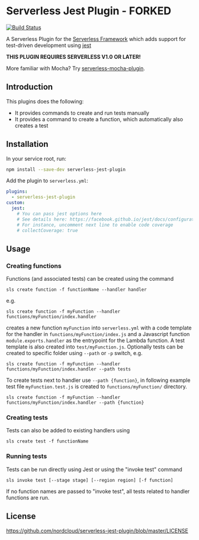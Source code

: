 # Serverless Jest Plugin - FORKED

[![Build Status](https://travis-ci.org/nordcloud/serverless-jest-plugin.svg?branch=master)](https://travis-ci.org/nordcloud/serverless-jest-plugin)

A Serverless Plugin for the [Serverless Framework](http://www.serverless.com) which
adds support for test-driven development using [jest](https://facebook.github.io/jest/)

**THIS PLUGIN REQUIRES SERVERLESS V1.0 OR LATER!**

More familiar with Mocha? Try [serverless-mocha-plugin](https://github.com/nordcloud/serverless-mocha-plugin).

## Introduction

This plugins does the following:

* It provides commands to create and run tests manually
* It provides a command to create a function, which automatically also creates a test

## Installation

In your service root, run:

```bash
npm install --save-dev serverless-jest-plugin
```

Add the plugin to `serverless.yml`:

```yml
plugins:
  - serverless-jest-plugin
custom:
  jest:
    # You can pass jest options here
    # See details here: https://facebook.github.io/jest/docs/configuration.html
    # For instance, uncomment next line to enable code coverage
    # collectCoverage: true
```

## Usage

### Creating functions

Functions (and associated tests) can be created using the command

```
sls create function -f functionName --handler handler
```
 
e.g.

```
sls create function -f myFunction --handler functions/myFunction/index.handler
```

creates a new function `myFunction` into `serverless.yml` with a code template for
the handler in `functions/myFunction/index.js` and a Javascript function `module.exports.handler` 
as the entrypoint for the Lambda function. A test template is also created into `test/myFunction.js`. Optionally tests can be created to specific folder using `--path` or `-p` switch, e.g. 

```
sls create function -f myFunction --handler functions/myFunction/index.handler --path tests
```

To create tests next to handler use `--path {function}`, in following example test file `myFunction.test.js` is created to `functions/myFunction/` directory.

```
sls create function -f myFunction --handler functions/myFunction/index.handler --path {function}
```

### Creating tests

Tests can also be added to existing handlers using

```
sls create test -f functionName
```

### Running tests

Tests can be run directly using Jest or using the "invoke test" command

```
sls invoke test [--stage stage] [--region region] [-f function]
```

If no function names are passed to "invoke test", all tests related to handler functions are run.

## License
https://github.com/nordcloud/serverless-jest-plugin/blob/master/LICENSE